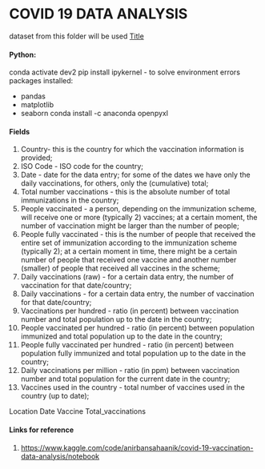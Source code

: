 # COVID 19 DATA ANALYSIS
dataset from this folder will be used [Title](../dataset_1)

#### Python:
conda activate dev2
pip install ipykernel - to solve environment errors
packages installed: 
* pandas
* matplotlib
* seaborn
conda install -c anaconda openpyxl

#### Fields
1. Country- this is the country for which the vaccination information is provided;
2. ISO Code - ISO code for the country;
3. Date - date for the data entry; for some of the dates we have only the daily vaccinations, for others, only the (cumulative) total;
4. Total number vaccinations - this is the absolute number of total immunizations in the country;
5. People vaccinated - a person, depending on the immunization scheme, will receive one or more (typically 2) vaccines; at a certain moment, the number of vaccination might be larger than the number of people;
6. People fully vaccinated - this is the number of people that received the entire set of immunization according to the immunization scheme (typically 2); at a certain moment in time, there might be a certain number of people that received one vaccine and another number (smaller) of people that received all vaccines in the scheme;
7. Daily vaccinations (raw) - for a certain data entry, the number of vaccination for that date/country;
8. Daily vaccinations - for a certain data entry, the number of vaccination for that date/country;
9. Vaccinations per hundred - ratio (in percent) between vaccination number and total population up to the date in the country;
10. People vaccinated per hundred - ratio (in percent) between population immunized and total population up to the date in the country;
11. People fully vaccinated per hundred - ratio (in percent) between population fully immunized and total population up to the date in the country;
12. Daily vaccinations per million - ratio (in ppm) between vaccination number and total population for the current date in the country;
13. Vaccines used in the country - total number of vaccines used in the country (up to date);

Location
Date
Vaccine
Total_vaccinations

#### Links for reference 
1. https://www.kaggle.com/code/anirbansahaanik/covid-19-vaccination-data-analysis/notebook
